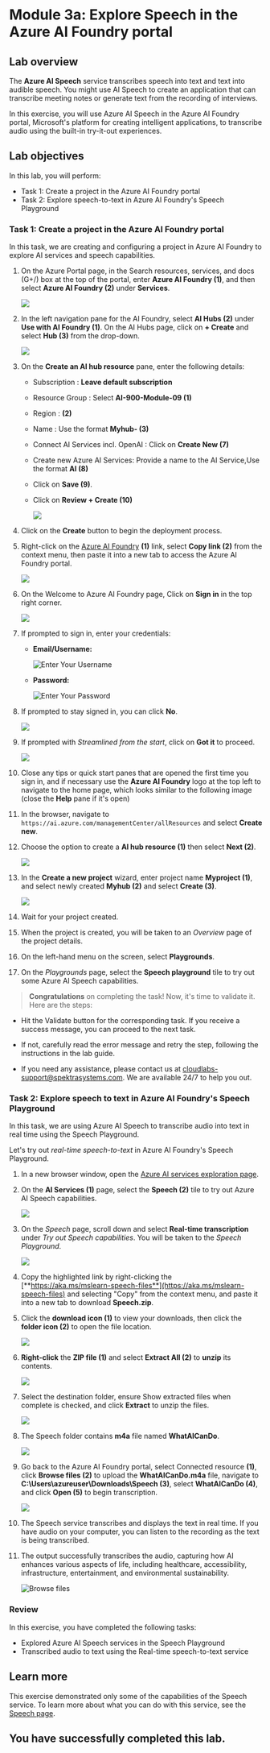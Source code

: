 # Module 3a: Explore Speech in the Azure AI Foundry portal

## Lab overview

The **Azure AI Speech** service transcribes speech into text and text into audible speech. You might use AI Speech to create an application that can transcribe meeting notes or generate text from the recording of interviews.

In this exercise, you will use Azure AI Speech in the Azure AI Foundry portal, Microsoft's platform for creating intelligent applications, to transcribe audio using the built-in try-it-out experiences. 

## Lab objectives

In this lab, you will perform:

- Task 1: Create a project in the Azure AI Foundry portal
- Task 2: Explore speech-to-text in Azure AI Foundry's Speech Playground

### Task 1: Create a project in the Azure AI Foundry portal

In this task, we are creating and configuring a project in Azure AI Foundry to explore AI services and speech capabilities.

1. On the Azure Portal page, in the Search resources, services, and docs (G+/) box at the top of the portal, enter **Azure AI Foundry (1)**, and then select **Azure AI Foundry (2)** under **Services**.

    ![](./media/lab6-1.png) 

1. In the left navigation pane for the AI Foundry, select **AI Hubs (2)** under **Use with AI Foundry (1)**. On the AI Hubs page, click on **+ Create** and select **Hub (3)** from the drop-down.

    ![](./media/lab6-2.png) 

1. On the **Create an AI hub resource** pane, enter the following details:

    - Subscription : **Leave default subscription** 
    - Resource Group : Select **AI-900-Module-09 (1)** 
    - Region : **<inject key="Location" enableCopy="false"/> (2)**
    - Name : Use the format **Myhub-<inject key="Deployment ID" enableCopy="false"></inject> (3)** 
    - Connect AI Services incl. OpenAI : Click on **Create New (7)**
    - Create new Azure AI Services: Provide a name to the AI Service,Use the format **AI<inject key="Deployment ID" enableCopy="false"></inject> (8)**  
    - Click on **Save (9)**.
    - Click on **Review + Create (10)**

       ![](./media/lab6-3.png) 

1. Click on the **Create** button to begin the deployment process.

1. Right-click on the [Azure AI Foundry](https://ai.azure.com?azure-portal=true) **(1)** link, select **Copy link (2)** from the context menu, then paste it into a new tab to access the Azure AI Foundry portal.

   ![](./media/3-27.png)

1. On the Welcome to Azure AI Foundry page, Click on **Sign in** in the top right corner.

   ![](./media/17-18.png)

1. If prompted to sign in, enter your credentials:
 
   - **Email/Username:** <inject key="AzureAdUserEmail"></inject>
 
      ![Enter Your Username](./media/19-4.png)
 
   - **Password:** <inject key="AzureAdUserPassword"></inject>
 
     ![Enter Your Password](./media/19-5.png)

1. If prompted to stay signed in, you can click **No**.

   ![](./media/9-8.png)

1. If prompted with *Streamlined from the start*, click on **Got it** to proceed.

   ![](./media/3-23.png)

1. Close any tips or quick start panes that are opened the first time you sign in, and if necessary use the **Azure AI Foundry** logo at the top left to navigate to the home page, which looks similar to the following image (close the **Help** pane if it's open)

1. In the browser, navigate to `https://ai.azure.com/managementCenter/allResources` and select **Create new**.

1. Choose the option to create a **AI hub resource (1)** then select **Next (2)**.

   ![](./media/lab3-20.png)

1. In the **Create a new project** wizard, enter project name **Myproject<inject key="DeploymentID" enableCopy="false" /> (1)**, and select newly created **Myhub<inject key="DeploymentID" enableCopy="false" /> (2)** and select **Create (3)**.

    ![](./media/lab6-5.png)

1. Wait for your project created.

1. When the project is created, you will be taken to an *Overview* page of the project details.
 
1. On the left-hand menu on the screen, select **Playgrounds**.

1. On the *Playgrounds* page, select the **Speech playground** tile to try out some Azure AI Speech capabilities.
   
> **Congratulations** on completing the task! Now, it's time to validate it. Here are the steps:
 
- Hit the Validate button for the corresponding task. If you receive a success message, you can proceed to the next task. 
- If not, carefully read the error message and retry the step, following the instructions in the lab guide.
- If you need any assistance, please contact us at cloudlabs-support@spektrasystems.com. We are available 24/7 to help you out.

   <validation step="a78cde3c-b21b-4ea4-9230-2d5a5d655239" />

### Task 2: Explore speech to text in Azure AI Foundry's Speech Playground

In this task, we are using Azure AI Speech to transcribe audio into text in real time using the Speech Playground.

Let's try out *real-time speech-to-text* in Azure AI Foundry's Speech Playground. 

1. In a new browser window, open the [Azure AI services exploration page](https://ai.azure.com/explore/aiservices).

1. On the **AI Services (1)** page, select the **Speech (2)** tile to try out Azure AI Speech capabilities.

   ![](./media/up1.png)

1. On the *Speech* page, scroll down and select **Real-time transcription** under *Try out Speech capabilities*. You will be taken to the *Speech Playground*. 

   ![](./media/9-6.png)

1. Copy the highlighted link by right-clicking the [**https://aka.ms/mslearn-speech-files**](https://aka.ms/mslearn-speech-files) and selecting "Copy" from the context menu, and paste it into a new tab to download **Speech.zip**. 

1. Click the **download icon (1)** to view your downloads, then click the **folder icon (2)** to open the file location.

   ![](./media/9-2.png)

1. **Right-click** the **ZIP file (1)**  and select **Extract All (2)** to **unzip** its contents. 

   ![](./media/9-3.png)

1. Select the destination folder, ensure Show extracted files when complete is checked, and click **Extract** to unzip the files. 

   ![](./media/9-4.png)

1. The Speech folder contains **m4a** file named **WhatAICanDo**. 

   ![](./media/9-5.png)

1. Go back to the Azure AI Foundry portal, select Connected resource **(1)**, click **Browse files (2)** to upload the **WhatAICanDo.m4a** file, navigate to **C:\Users\azureuser\Downloads\Speech (3)**, select **WhatAICanDo (4)**, and click **Open (5)** to begin transcription.

   ![](./media/9-7.png)


1. The Speech service transcribes and displays the text in real time. If you have audio on your computer, you can listen to the recording as the text is being transcribed.

1. The output successfully transcribes the audio, capturing how AI enhances various aspects of life, including healthcare, accessibility, infrastructure, entertainment, and environmental sustainability.

   ![Browse files](media/9-1.png)

### Review

In this exercise, you have completed the following tasks:

- Explored Azure AI Speech services in the Speech Playground
- Transcribed audio to text using the Real-time speech-to-text service

## Learn more

This exercise demonstrated only some of the capabilities of the Speech service. To learn more about what you can do with this service, see the [Speech page](https://azure.microsoft.com/services/cognitive-services/speech-services).

## You have successfully completed this lab.
